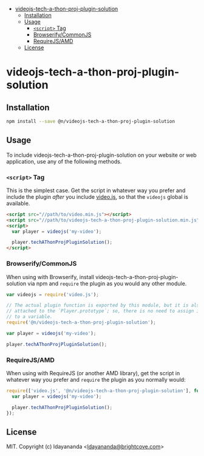 <!-- START doctoc generated TOC please keep comment here to allow auto update -->
<!-- DON'T EDIT THIS SECTION, INSTEAD RE-RUN doctoc TO UPDATE -->


- [videojs-tech-a-thon-proj-plugin-solution](#videojs-tech-a-thon-proj-plugin-solution)
  - [Installation](#installation)
  - [Usage](#usage)
    - [`<script>` Tag](#script-tag)
    - [Browserify/CommonJS](#browserifycommonjs)
    - [RequireJS/AMD](#requirejsamd)
  - [License](#license)

<!-- END doctoc generated TOC please keep comment here to allow auto update -->

# videojs-tech-a-thon-proj-plugin-solution



## Installation

```sh
npm install --save @n/videojs-tech-a-thon-proj-plugin-solution
```

## Usage

To include videojs-tech-a-thon-proj-plugin-solution on your website or web application, use any of the following methods.

### `<script>` Tag

This is the simplest case. Get the script in whatever way you prefer and include the plugin _after_ you include [video.js][videojs], so that the `videojs` global is available.

```html
<script src="//path/to/video.min.js"></script>
<script src="//path/to/videojs-tech-a-thon-proj-plugin-solution.min.js"></script>
<script>
  var player = videojs('my-video');

  player.techAThonProjPluginSolution();
</script>
```

### Browserify/CommonJS

When using with Browserify, install videojs-tech-a-thon-proj-plugin-solution via npm and `require` the plugin as you would any other module.

```js
var videojs = require('video.js');

// The actual plugin function is exported by this module, but it is also
// attached to the `Player.prototype`; so, there is no need to assign it
// to a variable.
require('@n/videojs-tech-a-thon-proj-plugin-solution');

var player = videojs('my-video');

player.techAThonProjPluginSolution();
```

### RequireJS/AMD

When using with RequireJS (or another AMD library), get the script in whatever way you prefer and `require` the plugin as you normally would:

```js
require(['video.js', '@n/videojs-tech-a-thon-proj-plugin-solution'], function(videojs) {
  var player = videojs('my-video');

  player.techAThonProjPluginSolution();
});
```

## License

MIT. Copyright (c) ldayananda &lt;ldayananda@brightcove.com&gt;


[videojs]: http://videojs.com/

